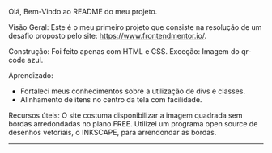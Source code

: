 Olá, Bem-Vindo ao README do meu projeto.

Visão Geral:
Este é o meu primeiro projeto que consiste na resolução de um desafio proposto pelo site: https://www.frontendmentor.io/.

Construção:
Foi feito apenas com HTML e CSS. Exceção: Imagem do qr-code azul.

Aprendizado:
- Fortaleci meus conhecimentos sobre a utilização de divs e classes.
- Alinhamento de itens no centro da tela com facilidade.

Recursos úteis:
O site costuma disponibilizar a imagem quadrada sem bordas arredondadas no plano FREE.
Utilizei um programa open source de desenhos vetoriais, o INKSCAPE, para arrendondar as bordas.

-----------------------------------------------------------------------------------------------------------------
